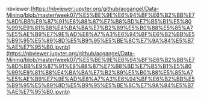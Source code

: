 nbviewer:[https://nbviewer.jupyter.org/github/acgangel/Data-Mining/blob/master/week07/%E5%BE%9E%E6%94%BF%E6%B2%BB%E7%8D%BB%E9%87%91%E8%88%87%E7%B8%BD%E7%B5%B1%E5%80%99%E9%81%B8%E4%BA%BA%E7%B2%89%E5%B0%88%E5%85%A7%E5%AE%B9%E7%9E%AD%E8%A7%A3%E6%94%BF%E6%B2%BB%E5%B9%95%E5%89%8D%E5%B9%95%E5%BE%8C%E7%9A%84%E5%B7%AE%E7%95%B0.ipynb](https://nbviewer.jupyter.org/github/acgangel/Data-Mining/blob/master/week07/%E5%BE%9E%E6%94%BF%E6%B2%BB%E7%8D%BB%E9%87%91%E8%88%87%E7%B8%BD%E7%B5%B1%E5%80%99%E9%81%B8%E4%BA%BA%E7%B2%89%E5%B0%88%E5%85%A7%E5%AE%B9%E7%9E%AD%E8%A7%A3%E6%94%BF%E6%B2%BB%E5%B9%95%E5%89%8D%E5%B9%95%E5%BE%8C%E7%9A%84%E5%B7%AE%E7%95%B0.ipynb)
